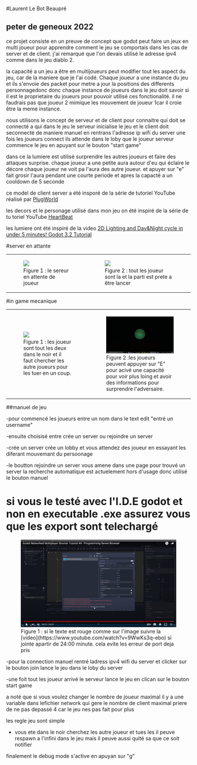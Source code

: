 #Laurent Le Bot Beaupré
## peter de geneoux 2022

ce projet consiste en un preuve de concept que godot peut faire un jeux en multi joueur pour apprendre comment le jeu se comportais dans les cas de server et de client.
j'ai remarqué que l'on devais utilisé le adresse ipv4 comme dans le jeu diablo 2.

la capacité a un jeu a être en multijoueurs peut modifier tout les aspect du jeu, car de la maniere que je l'ai codé. Chaque joueur a une instance du jeu et ils s'envoie des
packet pour metre a jour la positions des differents personnagedonc donc chaque instance de joueurs dans le jeu doit savoir si il est le proprietaire du joueurs pour pouvoir
utilisé ces fonctionalité. il ne faudrais pas que joueur 2 mimique les mouvement de joueur 1car il croie être la meme instance.

nous utilisons le concept de serveur et de client pour connaitre qui doit se connecté a qui dans le jeu le serveur inicialise le jeu et le client doit seconnecté de maniere
manuel en rentrans l'adresse ip wifi du server une fois les joueurs connect ils attende dans le loby que le joueur serveur commence le jeu en apuyant sur le bouton "start game"

dans ce la lumiere est utilisé surprendre les autres joueurs et faire des attaques surprise. chaque joueur a une petite aura autour d'eu qui éclaire le décore chaque joueur
ne voit pa l'aura des autre joueur. et apuyer sur "e" fait grosir l'aura pendant une courte periode et apres la capacté a un cooldown de 5 seconde 

ce model de client server a été insporé de la série de tutoriel YouTube réalisé par [PlugWorld](https://www.youtube.com/watch?v=lpkaMKE081M&list=PL6bQeQE-ybqDmGuN7Nz4ZbTAqyCMyEHQa&index=1)

les decors et le personage utilisé dans mon jeu on été inspiré de la série de tu toriel YouTube [HeartBeat](https://www.youtube.com/watch?v=mAbG8Oi-SvQ&list=PL9FzW-m48fn2SlrW0KoLT4n5egNdX-W9a)

les lumiere ont été inspiré de la video [2D Lighting and Day&Night cycle in under 5 minutes! Godot 3.2 Tutorial](https://www.youtube.com/watch?v=j_FMsL_ru1w&t=143s)

#server en attante

<table>
    <tr>
        <td>
            <figure>
                <img src="image_de_présentation/lobby _de_base.jpg"/>
                <figcaption>Figure 1 : le sereur en attente de joueur</figcaption>
            </figure>
        </td>
        <td>
            <figure>
                <img src="image_de_présentation/lobby_complet.jpg"/>
                <figcaption>Figure 2 : tout les joueur sont la et la parti est prete a être lancer</figcaption>
            </figure>
        </td>
    </tr>
</table>

#in game mecanique

<table>
    <tr>
        <td>
            <figure>
                <img src="image_de_présentation/in_game_normal.jpg"/>
                <figcaption>Figure 1 : les joueur sont tout les deux dans le noir et il faut chercher les autre joueurs pour les tuer en un coup.</figcaption>
            </figure>
        </td>
        <td>
            <figure>
                <img src="image_de_présentation/Capture d’écran (42).png"/>
                <figcaption>Figure 2 :les joueurs peuvent appuyer sur "E" pour acivé une capacité pour voir plus loing et avoir des informations pour surprendre l'adversaire.</figcaption>
            </figure>
        </td>
    </tr>
</table>

##manuel de jeu 

-pour commencé les joueurs entre un nom dans le text edit "entré un username"

-ensuite choisisé entre crée un server ou rejoindre un server

-crée un server crée un lobby et vous attendez des joueur en essayant les diferant mouvemant du persoonage

-le boutton rejoindre un server vous amene dans une page pour trouvé un server la recherche automatique est actuelement hors d'usage donc utilisé le bouton manuel 

# si vous le testé avec l'I.D.E godot et non en executable .exe assurez vous que les export sont telechargé 

  <figure>
    <img src="image_de_présentation/Capture d’écran (43).png"/>
    <figcaption>Figure 1 : si le texte est rouge comme sur l'image suivre la [video](https://www.youtube.com/watch?v=9WwKs3q-ebo) si jointe apartir de 24:00 minute. cela evite les erreur de port deja pris </figcaption>
  </figure>

-pour la connection manuel rentré ladress ipv4 wifi du server et clicker sur le bouton join lance le jeu dans le loby du server  

-une foit tout les joueur arrivé le serveur lance le jeu en clican sur le bouton start game 

a noté que si vous voulez changer le nombre de  joueur maximal il y a une variable dans lefichier network qui gere le nombre de client maximal priere de ne pas depassé 4 car le jeu nes pas fait pour plus 

les regle jeu sont simple 
- vous ete dans le noir cherchez les autre joueur et tues les il peuve respawn a l'infini dans le jeu mais il peuve aussi quité sa que ce soit notifier 

finalement le debug mode s'active en apuyan sur "g"
